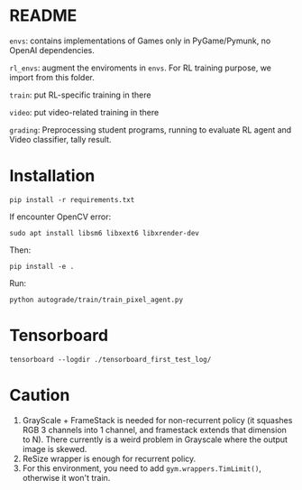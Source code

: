 # README

`envs`: contains implementations of Games only in PyGame/Pymunk, no OpenAI dependencies.

`rl_envs`: augment the enviroments in `envs`. For RL training purpose, we import from this folder.

`train`: put RL-specific training in there

`video`: put video-related training in there

`grading`: Preprocessing student programs, running to evaluate RL agent and Video classifier, tally result.

# Installation

`pip install -r requirements.txt`

If encounter OpenCV error:

`sudo apt install libsm6 libxext6 libxrender-dev`

Then:

`pip install -e .`

Run:

`python autograde/train/train_pixel_agent.py`

# Tensorboard

`tensorboard --logdir ./tensorboard_first_test_log/`

# Caution

1. GrayScale + FrameStack is needed for non-recurrent policy (it squashes RGB 3 channels into 1 channel, and framestack extends that dimension to N).
There currently is a weird problem in Grayscale where the output image is skewed.
2. ReSize wrapper is enough for recurrent policy.
3. For this environment, you need to add `gym.wrappers.TimLimit()`, otherwise it won't train.